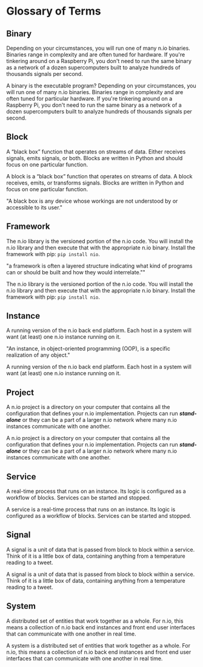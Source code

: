 # Glossary of Terms

## Binary

Depending on your circumstances, you will run one of many n.io binaries. Binaries range in complexity and are often tuned for hardware. If you're tinkering around on a Raspberry Pi, you don't need to run the same binary as a network of a dozen supercomputers built to analyze hundreds of thousands signals per second.

A binary is the executable program? Depending on your circumstances, you will run one of many n.io binaries. Binaries range in complexity and are often tuned for particular hardware. If you're tinkering around on a Raspberry Pi, you don't need to run the same binary as a network of a dozen supercomputers built to analyze hundreds of thousands signals per second.

## Block

A “black box” function that operates on streams of data. Either receives signals, emits signals, or both. Blocks are written in Python and should focus on one particular function.

A block is a “black box” function that operates on streams of data. A block receives, emits, or transforms signals. Blocks are written in Python and focus on one particular function.

"A black box is any device whose workings are not understood by or accessible to its user."

## Framework

The n.io library is the versioned portion of the n.io code. You will install the n.io library and then execute that with the appropriate n.io binary. Install the framework with pip: `pip install nio`.

"a framework is often a layered structure indicating what kind of programs can or should be built and how they would interrelate.""

The n.io library is the versioned portion of the n.io code. You will install the n.io library and then execute that with the appropriate n.io binary. Install the framework with pip: `pip install nio`.

## Instance

A running version of the n.io back end platform. Each host in a system will want \(at least\) one n.io instance running on it.

"An instance, in object-oriented programming \(OOP\), is a specific realization of any object."

A running version of the n.io back end platform. Each host in a system will want \(at least\) one n.io instance running on it.

## Project

A n.io project is a directory on your computer that contains all the configuration that defines your n.io implementation. Projects can run _**stand-alone**_ or they can be a part of a larger n.io network where many n.io instances communicate with one another.

A n.io project is a directory on your computer that contains all the configuration that defines your n.io implementation. Projects can run _**stand-alone**_ or they can be a part of a larger n.io network where many n.io instances communicate with one another.

## Service

A real-time process that runs on an instance. Its logic is configured as a workflow of blocks. Services can be started and stopped.

A service is a real-time process that runs on an instance. Its logic is configured as a workflow of blocks. Services can be started and stopped.

## Signal

A signal is a unit of data that is passed from block to block within a service. Think of it is a little box of data, containing anything from a temperature reading to a tweet.

A signal is a unit of data that is passed from block to block within a service. Think of it is a little box of data, containing anything from a temperature reading to a tweet.

## System

A distributed set of entities that work together as a whole. For n.io, this means a collection of n.io back end instances and front end user interfaces that can communicate with one another in real time.

A system is a distributed set of entities that work together as a whole. For n.io, this means a collection of n.io back end instances and front end user interfaces that can communicate with one another in real time.

